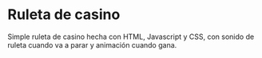 # Ruleta de casino
Simple ruleta de casino hecha con HTML, Javascript y CSS, con sonido de ruleta cuando va a parar y animación cuando gana.
